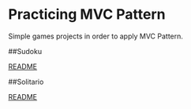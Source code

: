 # Practicing MVC Pattern

Simple games projects in order to apply MVC Pattern.

##Sudoku

[README](Sudoku/README.md)

##Solitario

[README](Solitario/README.md)